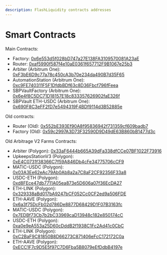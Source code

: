 ```yaml
---
description: FlashLiquidity contracts addresses
---
```


# Smart Contracts

Main Contracts:&#x20;

* Factory: [0x6e553d5f028bD747a27E138FA3109570081A23aE](https://polygonscan.com/address/0x6e553d5f028bD747a27E138FA3109570081A23aE)
* Router: [0xaf5990f587f4e10aE0361f657712F9B1067e25b3](https://polygonscan.com/address/0xaf5990f587f4e10aE0361f657712F9B1067e25b3)
* Arbiter (Arbitrum One): [0xF3bE6D9c77a78c450cA3b70e234da490B7d35F65](https://arbiscan.io/address/0xF3bE6D9c77a78c450cA3b70e234da490B7d35F65)
* AutomationStation (Arbitrum One): [0xc9FE740311F5F1DfdbBDf63c8D36Fbcf796fFeea](https://arbiscan.io/address/0xc9FE740311F5F1DfdbBDf63c8D36Fbcf796fFeea)
* SBPVaultFactory (Arbitrum One): [0x6e4f8C5DC71D18157E18c833357626902faE326f](https://arbiscan.io/address/0x6e4f8C5DC71D18157E18c833357626902faE326f)
* SBPVault ETH-USDC (Arbitrum One): [0x690F8C3eFF2fD7e5494319F4BDf9114d3B52885e](https://arbiscan.io/address/0x690f8c3eff2fd7e5494319f4bdf9114d3b52885e)

Old contracts:

* Router (Old): [0x552bE393Ef90A8f95836942f731359cf609badb7](https://polygonscan.com/address/0x552bE393Ef90A8f95836942f731359cf609badb7)
* Factory (Old): [0x59c2997A3D73F32590D9D49dE63B860bB1477d3c](https://polygonscan.com/address/0x59c2997A3D73F32590D9D49dE63B860bB1477d3c)

Old Arbitrage V2 Farms Contracts:

* Arbiter (Polygon): [0x33aF6444b665A39dFa338dfCCe07BF1022F73916](https://polygonscan.com/address/0x33aF6444b665A39dFa338dfCCe07BF1022F73916)
* UpkeepsStationV3 (Polygon): [0xE4C0731f38366C7f59A846Db4cFe34775706cCF9](https://polygonscan.com/address/0xE4C0731f38366C7f59A846Db4cFe34775706cCF9)
* MATIC-USDC (Polygon): [0x03A3Ee62eAc79Ab0Ab8a2a7C8aF2CF92356F33a8](https://polygonscan.com/address/0x03A3Ee62eAc79Ab0Ab8a2a7C8aF2CF92356F33a8)
* USDC-ETH (Polygon): [0xd8FEce47db7711A05ea873e5D606a07f36EcDA27](https://polygonscan.com/address/0xd8FEce47db7711A05ea873e5D606a07f36EcDA27)
* ETH-LINK (Polygon): [0x329338aBd017bA9247bCF052Cc0CF2ed9a506FDE](https://polygonscan.com/address/0x329338aBd017bA9247bCF052Cc0CF2ed9a506FDE)
* ETH-AAVE (Polygon): [0x6a3f75DcFb02d786De8877D68429D1F07B3163fc](https://polygonscan.com/address/0x6a3f75DcFb02d786De8877D68429D1F07B3163fc)
* MATIC-USDC (Polygon): [0x7EDBf73Cb7b2bC33969caD13948c182e850174cC](https://polygonscan.com/address/0x7EDBf73Cb7b2bC33969caD13948c182e850174cC)
* USDC-ETH (Polygon): [0xa0e9eA553a25D60cDddB2f1938C1Fc2Ad41c0CbC](https://polygonscan.com/address/0xa0e9eA553a25D60cDddB2f1938C1Fc2Ad41c0CbC)
* ETH-LINK (Polygon): [0xC2BaF9C81850B8D66273C871406eFcC172172C0a](https://polygonscan.com/address/0xC2BaF9C81850B8D66273C871406eFcC172172C0a)
* ETH-AAVE (Polygon): [0xECC1F7c9D5E5f97C7D6Fba5B8079eEfDdbB4197e](https://polygonscan.com/address/0xECC1F7c9D5E5f97C7D6Fba5B8079eEfDdbB4197e)
